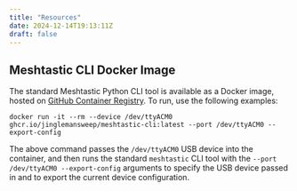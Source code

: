 ```yaml
---
title: "Resources"
date: 2024-12-14T19:13:11Z
draft: false
---
```


## Meshtastic CLI Docker Image

The standard Meshtastic Python CLI tool is available as a Docker image, hosted on [GitHub Container Registry](https://ghcr.io/jinglemansweep/meshtastic-cli). To run, use the following examples:

    docker run -it --rm --device /dev/ttyACM0 ghcr.io/jinglemansweep/meshtastic-cli:latest --port /dev/ttyACM0 --export-config

The above command passes the `/dev/ttyACM0` USB device into the container, and then runs the standard `meshtastic` CLI tool with the `--port /dev/ttyACM0 --export-config` arguments to specify the USB device passed in and to export the current device configuration.
